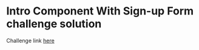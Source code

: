 # Intro Component With Sign-up Form challenge solution

Challenge link [here](https://www.frontendmentor.io/challenges/intro-component-with-signup-form-5cf91bd49edda32581d28fd1)

